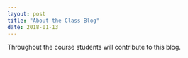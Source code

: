```yaml
---
layout: post
title: "About the Class Blog"
date: 2018-01-13
---
```


Throughout the course students will contribute to this blog.
